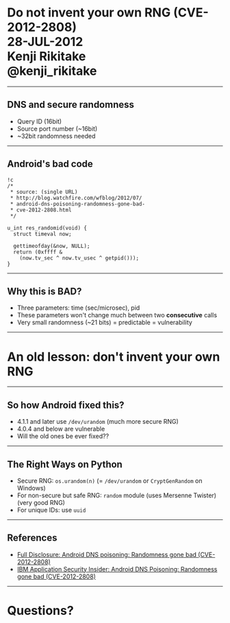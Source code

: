 
# Do not invent your own RNG (CVE-2012-2808)<br>28-JUL-2012<br>Kenji Rikitake<br>@kenji_rikitake

---

## DNS and secure randomness

* Query ID (16bit)
* Source port number (~16bit)
* ~32bit randomness needed

---

## Android's bad code

    !c
    /*
     * source: (single URL)
     * http://blog.watchfire.com/wfblog/2012/07/
     * android-dns-poisoning-randomness-gone-bad-
     * cve-2012-2808.html
     */

    u_int res_randomid(void) {
      struct timeval now;
    
      gettimeofday(&now, NULL);
      return (0xffff &
        (now.tv_sec ^ now.tv_usec ^ getpid()));
    } 

---

## Why this is **BAD**?

* Three parameters: time (sec/microsec), pid
* These parameters won't change much between two **consecutive** calls
* Very small randomness (~21 bits) = predictable = vulnerability

---

# An old lesson: don't invent your own RNG

---

## So how Android fixed this?

* 4.1.1 and later use `/dev/urandom` (much more secure RNG)
* 4.0.4 and below are vulnerable
* Will the old ones be ever fixed??

---

## The Right Ways on Python

* Secure RNG: `os.urandom(n)` (= `/dev/urandom` or `CryptGenRandom` on Windows)
* For non-secure but safe RNG: `random` module (uses Mersenne Twister) (very good RNG)
* For unique IDs: use `uuid`

---

## References

* [Full Disclosure: Android DNS poisoning: Randomness gone bad (CVE-2012-2808)](http://seclists.org/fulldisclosure/2012/Jul/334)
* [IBM Application Security Insider: Android DNS Poisoning: Randomness gone bad (CVE-2012-2808)](http://blog.watchfire.com/wfblog/2012/07/android-dns-poisoning-randomness-gone-bad-cve-2012-2808.html)

---

# Questions?


